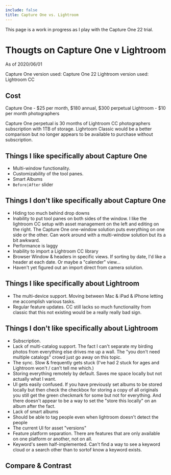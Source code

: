 ```yaml
---
include: false
title: Capture One vs. Lightroom
---
```


This page is a work in progress as I play with the Capture One 22 trial.

# Thougts on Capture One v Lightroom

As of 2020/06/01

Capture One version used: Capture One 22
Lightroom version used: Lightroom CC

## Cost
Capture One - $25 per month, $180 annual, $300 perpetual
Lightroom - $10 per month photographers

Capture One perpetual is 30 months of Lightroom CC photographers subscription with 1TB of storage.  Lighrtoom Classic would be a better comparison but no longer appears to be available to purchase
without subscription.

## Things I like specifically about Capture One

- Multi-window functionality.
- Customizability of the tool panes.
- Smart Albums
- `Before|After` slider

## Things I don't like specifically about Capture One

- Hiding too much behind drop downs
- Inability to put tool panes on both sides of the window.  I like the lightroom CC setup with
asset management on the left and editing on the right.  The Capture One one-window solution puts
everything on one side or the other.  Can work around with a multi-window solution but its a bit
awkward.
- Performance is laggy
- Inability to import a Lightroom CC library
- Browser Window & headers in specific views.  If sorting by date, I'd like a header at each date.  Or maybe a "calender" view...
- Haven't yet figured out an import direct from camera solution. 

## Things I like specifically about Lightroom

- The multi-device support. Moving between Mac & iPad & iPhone letting me accomplish various tasks.
- Regular feature updates. CC still lacks so much functionality from classic that this not existing would be a really really bad sign.

## Things I don't like specifically about Lightroom

- Subscription.
- Lack of multi-catalog support. The fact I can't separate my birding photos from everything else drives me up a wall. The "you don't need multiple catalogs" crowd just go away on this topic. 
- The sync.  Slow & frequently gets stuck (I've had 2 stuck for ages and Lightroom won't / can't tell me which.)
- Storing everything remotely by default.  Saves me space locally but not actually what I want.
- UI gets easily confused.  If you have previously set albums to be stored locally but then check the checkbox for storing a copy of all originals you still get the green checkmark for some but not for everything.  And there doesn't appear to be a way to set the "store this locally" on an album after the fact.
- Lack of smart albums
- Should be able to tag people even when lightroom doesn't detect the people
- The current UI for asset "versions"
- Feature platform separation. There are features that are only available on one platform or another, not on all.
- Keyword's seem half-implemented.  Can't find a way to see a keyword cloud or a search other than to sortof know a keyword exists.

## Compare & Contrast
